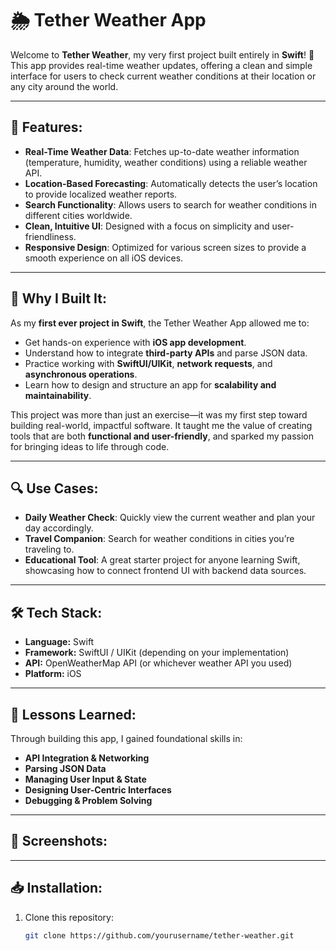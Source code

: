 # 🌦️ Tether Weather App

Welcome to **Tether Weather**, my very first project built entirely in **Swift**! 🚀 This app provides real-time weather updates, offering a clean and simple interface for users to check current weather conditions at their location or any city around the world.

---

## 📱 Features:

- **Real-Time Weather Data**: Fetches up-to-date weather information (temperature, humidity, weather conditions) using a reliable weather API.
- **Location-Based Forecasting**: Automatically detects the user’s location to provide localized weather reports.
- **Search Functionality**: Allows users to search for weather conditions in different cities worldwide.
- **Clean, Intuitive UI**: Designed with a focus on simplicity and user-friendliness.
- **Responsive Design**: Optimized for various screen sizes to provide a smooth experience on all iOS devices.

---

## 🚀 Why I Built It:

As my **first ever project in Swift**, the Tether Weather App allowed me to:
- Get hands-on experience with **iOS app development**.
- Understand how to integrate **third-party APIs** and parse JSON data.
- Practice working with **SwiftUI/UIKit**, **network requests**, and **asynchronous operations**.
- Learn how to design and structure an app for **scalability and maintainability**.

This project was more than just an exercise—it was my first step toward building real-world, impactful software. It taught me the value of creating tools that are both **functional and user-friendly**, and sparked my passion for bringing ideas to life through code.

---

## 🔍 Use Cases:

- **Daily Weather Check**: Quickly view the current weather and plan your day accordingly.
- **Travel Companion**: Search for weather conditions in cities you’re traveling to.
- **Educational Tool**: A great starter project for anyone learning Swift, showcasing how to connect frontend UI with backend data sources.

---

## 🛠️ Tech Stack:

- **Language:** Swift
- **Framework:** SwiftUI / UIKit (depending on your implementation)
- **API:** OpenWeatherMap API (or whichever weather API you used)
- **Platform:** iOS

---

## 🌟 Lessons Learned:

Through building this app, I gained foundational skills in:
- **API Integration & Networking**
- **Parsing JSON Data**
- **Managing User Input & State**
- **Designing User-Centric Interfaces**
- **Debugging & Problem Solving**

---

## 📸 Screenshots:



---

## 📥 Installation:

1. Clone this repository:
   ```bash
   git clone https://github.com/yourusername/tether-weather.git

